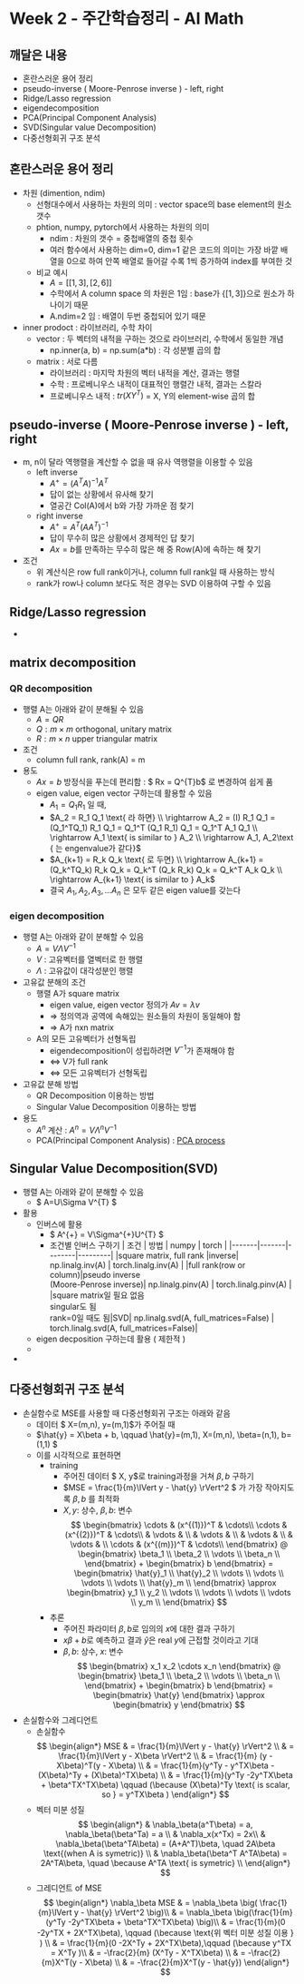 # Week 2 - 주간학습정리 - AI Math

## 깨달은 내용
* 혼란스러운 용어 정리
* pseudo-inverse ( Moore-Penrose inverse ) - left, right
* Ridge/Lasso regression
* eigendecomposition
* PCA(Principal Component Analysis)
* SVD(Singular value Decomposition)
* 다중선형회귀 구조 분석

## 혼란스러운 용어 정리
* 차원 (dimention, ndim)
    * 선형대수에서 사용하는 차원의 의미 : vector space의 base element의 원소 갯수
    * phtion, numpy, pytorch에서 사용하는 차원의 의미
        * ndim : 차원의 갯수 = 중첩배열의 중첩 횟수
        * 여러 함수에서 사용하는 dim=0, dim=1 같은 코드의 의미는 가장 바깥 배열을 0으로 하여 안쪽 배열로 들어갈 수록 1씩 증가하여 index를 부여한 것
    * 비교 예시
        * $A = [[1,3], [2,6]]$
        * 수학에서 A column space 의 차원은 1임 : base가 {$[1,3]$}으로 원소가 하나이기 때문
        * A.ndim=2 임 : 배열이 두번 중첩되어 있기 때문
* inner prodoct : 라이브러리, 수학 차이
    * vector : 두 벡터의 내적을 구하는 것으로 라이브러리, 수학에서 동일한 개념
        * np.inner(a, b) = np.sum(a*b) : 각 성분별 곱의 합
    * matrix : 서로 다름
        * 라이브러리 : 마지막 차원의 벡터 내적을 계산, 결과는 행렬
        * 수학 : 프로베니우스 내적이 대표적인 행렬간 내적, 결과는 스칼라
        * 프로베니우스 내적 : $tr(XY^T)$ = X, Y의 element-wise 곱의 합

## pseudo-inverse ( Moore-Penrose inverse ) - left, right
* m, n이 달라 역행렬을 계산할 수 없을 때 유사 역행렬을 이용할 수 있음
    * left inverse
        * $A^+ = (A^TA)^{-1}A^T$
        * 답이 없는 상황에서 유사해 찾기
        * 열공간 Col(A)에서 b와 가장 가까운 점 찾기
    * right inverse 
        * $A^+ = A^T(AA^T)^{-1}$
        * 답이 무수히 많은 상황에서 경제적인 답 찾기
        * $Ax=b$를 만족하는 무수히 많은 해 중 Row(A)에 속하는 해 찾기
* 조건
    * 위 계산식은 row full rank이거나, column full rank일 때 사용하는 방식
    * rank가 row나 column 보다도 적은 경우는 SVD 이용하여 구할 수 있음

## Ridge/Lasso regression
* 

## matrix decomposition
### QR decomposition
* 행렬 A는 아래와 같이 분해될 수 있음
    * $A = QR$
    * $Q: m \times m \text{ orthogonal, unitary matrix}$
    * $R: m \times n \text{ upper triangular matrix}$ 
* 조건 
    * column full rank,  rank(A) = m
* 용도
    * $Ax=b$ 방정식을 푸는데 편리함 : $ Rx = Q^{T}b$ 로 변경하여 쉽게 품
    * eigen value, eigen vector 구하는데 활용할 수 있음
        * $A_1 = Q_1 R_1$ 일 때,
        * $A_2 = R_1 Q_1 \text{ 라 하면} \\
        \rightarrow A_2 = (I) R_1 Q_1 = (Q_1^TQ_1) R_1 Q_1 = Q_1^T (Q_1 R_1) Q_1 = Q_1^T A_1 Q_1 \\
        \rightarrow A_1 \text{ is similar to } A_2 \\
        \rightarrow A_1, A_2\text { 는 engenvalue가 같다}$ 
        * $A_{k+1} = R_k Q_k \text{ 로 두면} \\
        \rightarrow A_{k+1} = (Q_k^TQ_k) R_k Q_k = Q_k^T (Q_k R_k) Q_k = Q_k^T A_k Q_k \\
        \rightarrow A_{k+1} \text{ is similar to }  A_k$
        * 결국 $A_1, A_2, A_3, ... A_n$ 은 모두 같은 eigen value를 갖는다

### eigen decomposition
* 행렬 A는 아래와 같이 분해할 수 있음
    * $A = V\Lambda V^{-1}$
    * $V$ : 고유벡터를 열벡터로 한 행렬
    * $\Lambda$ : 고유값이 대각성분인 행렬
* 고유값 분해의 조건
    * 행렬 A가 square matrix 
        * eigen value, eigen vector 정의가 $Av=\lambda v$
        * $\Rightarrow$ 정의역과 공역에 속해있는 원소들의 차원이 동일해야 함
        * $\Rightarrow$ A가 nxn matrix
    * A의 모든 고유벡터가 선형독립
        * eigendecomposition이 성립하려면 $V^{-1}$가 존재해야 함
        * $\Leftrightarrow$ V가 full rank  
        * $\Leftrightarrow$ 모든 고유벡터가 선형독립
* 고유값 분해 방법
    * QR Decomposition 이용하는 방법
    * Singular Value Decomposition 이용하는 방법
* 용도
    * $A^n$ 계산 : $A^n = V \Lambda^n V^{-1}$
    * PCA(Principal Component Analysis) : [PCA process](week02_PCA.ipynb)

## Singular Value Decomposition(SVD)
* 행렬 A는 아래와 같이 분해할 수 있음
    * $ A=U\Sigma V^{T} $
* 활용
    * 인버스에 활용
        * $ A^{+} = V\Sigma^{+}U^{T} $ 
        * 조건별 인버스 구하기
            |  조건  |  방법  |  numpy | torch   |
            |-------|-------|--------|---------|
            |square matrix, full rank |inverse| np.linalg.inv(A) | torch.linalg.inv(A) |
            |full rank(row or column)|pseudo inverse<br>(Moore-Penrose inverse)| np.linalg.pinv(A) |  torch.linalg.pinv(A) |
            |square matrix일 필요 없음<br>singular도 됨<br>rank=0일 때도 됨|SVD| np.linalg.svd(A, full_matrices=False) | torch.linalg.svd(A, full_matrices=False)|
    * eigen decposition 구하는데 활용 ( 제한적 )
    * 
* 

## 다중선형회귀 구조 분석
* 손실함수로 MSE를 사용할 때 다중선형회귀 구조는 아래와 같음
    * 데이터 $ X=(m,n), y=(m,1)$가 주어질 때 
    * $\hat{y} = X\beta + b, \qquad \hat{y}=(m,1), X=(m,n), \beta=(n,1), b=(1,1)  $
    * 이를 시각적으로 표현하면 
        * training
            * 주어진 데이터 $ X, y$로 training과정을 거쳐 $\beta, b$ 구하기
            * $MSE = \frac{1}{m}\lVert y - \hat{y} \rVert^2 $ 가 가장 작아지도록 $\beta, b$ 를 최적화
            * $X, y$: 상수,  $\beta, b$: 변수
        $$
        \begin{bmatrix}
            \cdots & (x^{(1)})^T & \cdots\\
            \cdots & (x^{(2)})^T & \cdots\\
            & \vdots & \\
            & \vdots & \\
            & \vdots & \\
            & \vdots & \\
            \cdots & (x^{(m)})^T & \cdots\\
        \end{bmatrix} @
        \begin{bmatrix}
            \beta_1 \\
            \beta_2 \\
            \vdots \\
            \beta_n \\
        \end{bmatrix} +
         \begin{bmatrix}
            b 
        \end{bmatrix} = 
        \begin{bmatrix}
            \hat{y}_1 \\
            \hat{y}_2 \\
            \vdots \\
            \vdots \\
            \vdots \\
            \vdots \\
            \hat{y}_m \\
        \end{bmatrix} \approx
        \begin{bmatrix}
            y_1 \\
            y_2 \\
            \vdots \\
            \vdots \\
            \vdots \\
            \vdots \\
            y_m \\
        \end{bmatrix}
        $$
        * 추론
            * 주어진 파라미터 $\beta, b$로 임의의 $x$에 대한 결과 구하기
            * $x\beta +b$로 예측하고 결과 $\hat{y}$은 real $y$에 근접할 것이라고 기대
            * $\beta, b$: 상수, $x$: 변수
        $$
        \begin{bmatrix}
         x_1 x_2 \cdots x_n
        \end{bmatrix} @
        \begin{bmatrix}
            \beta_1 \\
            \beta_2 \\
            \vdots \\
            \beta_n \\
        \end{bmatrix} +
        \begin{bmatrix}
            b 
        \end{bmatrix} = 
        \begin{bmatrix}
            \hat{y}
        \end{bmatrix} \approx
        \begin{bmatrix}
            y
        \end{bmatrix}
        $$
* 손실함수와 그레디언트
    * 손실함수
    $$
    \begin{align*} 
    MSE & = \frac{1}{m}\lVert y - \hat{y} \rVert^2 \\
    & = \frac{1}{m}\lVert y - X\beta \rVert^2 \\
    & = \frac{1}{m} (y - X\beta)^T(y - X\beta) \\
    & = \frac{1}{m}(y^Ty - y^TX\beta - (X\beta)^Ty + (X\beta)^TX\beta) \\
    & = \frac{1}{m}(y^Ty -2y^TX\beta + \beta^TX^TX\beta) \qquad (\because (X\beta)^Ty \text{ is scalar, so } = y^TX\beta )
    \end{align*}
    $$
    * 벡터 미분 성질
        $$
        \begin{align*} 
        & \nabla_\beta(a^T\beta) = a, \nabla_\beta(\beta^Ta) = a \\
        & \nabla_x(x^Tx) = 2x\\
        & \nabla_\beta(\beta^TA\beta) = (A+A^T)\beta, \quad 2A\beta \text{(when A is symetric)} \\
        & \nabla_\beta(\beta^T A^TA\beta) = 2A^TA\beta, \quad \because A^TA \text{ is symetric} \\
        \end{align*}
        $$
    * 그레디언트 of MSE
        $$
        \begin{align*} 
        \nabla_\beta MSE & = \nabla_\beta \big( \frac{1}{m}\lVert y - \hat{y} \rVert^2  \big)\\
        & = \nabla_\beta \big(\frac{1}{m}(y^Ty -2y^TX\beta + \beta^TX^TX\beta) \big)\\
        & = \frac{1}{m}(0 -2y^TX + 2X^TX\beta), \qquad (\because \text{위 벡터 미분 성질 이용 } ) \\
        & = \frac{1}{m}(0 -2X^Ty + 2X^TX\beta),\qquad (\because y^TX = X^Ty )\\
        & = -\frac{2}{m} (X^Ty - X^TX\beta) \\
        & = -\frac{2}{m}X^T(y - X\beta) \\
        & = -\frac{2}{m}X^T(y - \hat{y})
        \end{align*}
        $$